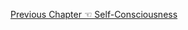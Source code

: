 <p id="nav"><a href="self-consciousness.html">Previous Chapter ☜ Self-Consciousness</a></p>

</section>

[^1]: §231.
[^2]: §232.
[^3]: Parmenides of Elea, 'Fragment 3', in *Fragments: A Text and Translation*, edited by D. Gallop (Toronto: University of Toronto Press, 1984), p.56. The translation is my own.
[^4]: J. N. Findlay, 'Analysis of the Text', in *Phenomenology of Spirit*, p. 527.
[^5]: §233.
